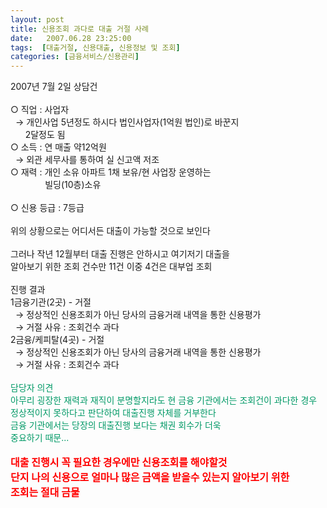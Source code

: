 ```yaml
---
layout: post
title: 신용조회 과다로 대출 거절 사례
date:   2007.06.28 23:25:00
tags:  [대출거절, 신용대출, 신용정보 및 조회]
categories: [금융서비스/신용관리]
---
```



<p>2007년 7월 2일 상담건<br><br>○ 직업 : 사업자<br>&nbsp; → 개인사업 5년정도 하시다 법인사업자(1억원 법인)로 바꾼지 <br>&nbsp; &nbsp; &nbsp; 2달정도 됨<br>○ 소득 : 연 매출 약12억원<br>&nbsp; → 외관 세무사를 통하여 실 신고액 저조<br>○ 재력 : 개인 소유 아파트 1채 보유/현 사업장 운영하는 <br>&nbsp; &nbsp; &nbsp; &nbsp; &nbsp; &nbsp; &nbsp; 빌딩(10층)소유<br><br>○ 신용 등급 : 7등급<br><br>위의 상황으로는 어디서든 대출이 가능할 것으로 보인다<br><br>그러나 작년 12월부터 대출 진행은 안하시고 여기저기 대출을 <br>알아보기 위한 조회 건수만 11건 이중 4건은 대부업 조회<br><br>진행 결과<br>1금융기관(2곳) - 거절<br>&nbsp; → 정상적인 신용조회가 아닌 당사의 금융거래 내역을 통한 신용평가<br>&nbsp; → 거절 사유 : 조회건수 과다<br>2금융/케피탈(4곳) - 거절<br>&nbsp; → 정상적인 신용조회가 아닌 당사의 금융거래 내역을 통한 신용평가<br>&nbsp; → 거절 사유 : 조회건수 과다<br><br><span style="color: rgb(0, 153, 102);">담당자 의견<br>아무리 굉장한 재력과 재직이 분명할지라도 현 금융 기관에서는 조회건이 과다한 경우 정상적이지 못하다고 판단하여 대출진행 자체를 거부한다<br>금융 기관에서는 당장의 대출진행 보다는 채권 회수가 더욱 <br>중요하기 때문...<br></span><br><strong><span style="color: rgb(255, 0, 0); font-size: 12pt;">대출 진행시 꼭 필요한 경우에만 신용조회를 해야할것<br>단지 나의 신용으로 얼마나 많은 금액을 받을수 있는지 알아보기 위한 <br>조회는 절대 금물</span></strong><br><br></p>